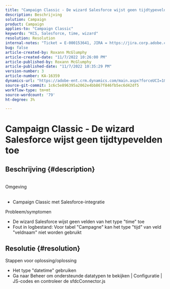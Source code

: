 ```yaml
---
title: "Campaign Classic - De wizard Salesforce wijst geen tijdtypevelden toe"
description: Beschrijving
solution: Campaign
product: Campaign
applies-to: "Campaign Classic"
keywords: "KCS, Salesforce, time, wizard"
resolution: Resolution
internal-notes: "Ticket = E-000153641, JIRA = https://jira.corp.adobe.com/browse/NEO-27340"
bug: false
article-created-by: Roxann McGlumphy
article-created-date: "11/7/2022 10:26:00 PM"
article-published-by: Roxann McGlumphy
article-published-date: "11/7/2022 10:35:29 PM"
version-number: 3
article-number: KA-16359
dynamics-url: "https://adobe-ent.crm.dynamics.com/main.aspx?forceUCI=1&pagetype=entityrecord&etn=knowledgearticle&id=a7e62e27-eb5e-ed11-9561-6045bd006704"
source-git-commit: 1c6c5e896395a2062e4bb867f846fb5ec6d42df5
workflow-type: tm+mt
source-wordcount: '79'
ht-degree: 3%

---
```


# Campaign Classic - De wizard Salesforce wijst geen tijdtypevelden toe

## Beschrijving {#description}

<br>Omgeving<br><br>
- Campaign Classic met Salesforce-integratie

Probleem/symptomen
- De wizard Salesforce wijst geen velden van het type &quot;time&quot; toe
- Fout in logbestand: Voor tabel &quot;Campagne&quot; kan het type &quot;tijd&quot; van veld &quot;veldnaam&quot; niet worden gebruikt



## Resolutie {#resolution}

Stappen voor oplossing/oplossing
- Het type &quot;datetime&quot; gebruiken
- Ga naar Beheer om ondersteunde datatypen te bekijken | Configuratie | JS-codes en controleer de sfdcConnector.js





